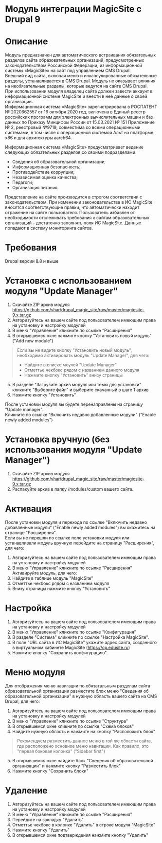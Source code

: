 Модуль интеграции MagicSite c Drupal 9
========================================

# Описание
Модуль предназначен для автоматического встраивания обязательных разделов сайта образовательных организаций, предусмотренных законодательством Российской Федерации, из информационной системы «MagicSite» на сайт под управлением CMS Drupal.  
Внешний вид сайта, включая меню и инкапсулированные обязательные разделы, устанавливается в CMS Drupal. Модуль не оказывает влияния на необязательные разделы, которые ведутся на сайте CMS Drupal.  
При использовании модуля владелец сайта должен завести аккаунт в информационной системе MagicSite и внести в неё данные о своей организации.  
Информационная система «MagicSite» зарегистрирована в РОСПАТЕНТ № 2020662557 от 16 октября 2020 год, включена в Единый реестр российских программ для электронных вычислительных машин и баз данных по Приказу Минцифры России от 15.03.2021 № 151 Приложение № 2, реестровый №9719, совместима со всеми операционными системами, в том числе с операционной системой Альт на платформе х86 и для архитектуры aarch64.  

Информационная система «MagicSite» предусматривает ведение следующих обязательных разделов со своими подразделами:
 * Сведения об образовательной организации;
 * Информационная безопасность;
 * Противодействие коррупции;
 * Независимая оценка качества;
 * Педагоги;
 * Организация питания.

Представление на сайте производится в строгом соответствии с законодательством. При изменении законодательства в ИС MagicSite вносятся соответствующие правки, что автоматически находит отражение на сайте пользователя. Пользователь избавлен от необходимости отслеживать требования к сайтам образовательных организаций – достаточно заполнять поля ИС MagicSite. Данные попадают в систему мониторинга сайтов.

# Требования
Drupal версии 8.8 и выше  

# Установка с использованием модуля "Update Manager"
1. Скачайте ZIP архив модуля https://github.com/vhar/drupal_magic_site/raw/master/magicsite-9.x.tar.gz
2. Авторизуйтесь на вашем сайте под пользователем имеющим права на установку и настройку модулей
3. В меню "Управление" кликните по ссылке "Расширения"
4. В открывшемся окне нажмите кнопку "Установить новый модуль" ("Add new module")
  >Если вы не видите кнопку "Установить новый модуль", необходимо активировать модуль "Update Manager", для чего:
  >* Найдите в списке моулей "Update Manager"
  >* Отметтье чекбокс рядом с названием данного модуля
  >* Hажмите кнопку "Установить" внизу страницы
5. В разделе "Загрузите архив модуля или темы для установки" кликните "Выберите файл" и выберите скачанный в шаге 1 архив
6. Нажмите кнопку "Установить"

После установки модуля вы будете перенаправлены на страницу "Update manager".  
Кликните по ссылке "Включить недавно добавленные модули" ("Enable newly added modules")

# Установка вручную (без использования модуля "Update Manager")
1. Скачайте ZIP архив модуля https://github.com/vhar/drupal_magic_site/raw/master/magicsite-9.x.tar.gz
2. Распакуйте архив в папку /modules/custom вашего сайта.

# Активация
После установки модуля и перехода по ссылке "Включить недавно добавленные модули" ("Enable newly added modules") вы окажитесь на странице "Расширения".  
Если вы не перешли по ссылке поле установки модуля или устанавливали модуль вручную перейдите на страницу "Расширения", для чего:
1. Авторизуйтесь на вашем сайте под пользователем имеющим права на установку и настройку модулей  
2. В меню "Управление" кликните по ссылке "Расширения"
Активируйте модуль, для чего:
1. Найдите в таблице модуль "MagicSite"
2. Отметтье чекбокс рядом с названием модуля
3. Внизу страницы нажмите кнопку "Установить"

# Настройка
1. Авторизуйтесь на вашем сайте под пользователем имеющим права на установку и настройку модулей  
2. В меню "Управление" кликните по ссылке "Конфигурация"
3. В разделе "Система" кликните по ссылке "Настройка MagicSite".
4. В поле "URL сайта в ИС MagicSite" укажите адрес сайта, созданного в виртуальном кабинете MagicSite (https://cp.edusite.ru)  
5. Нажмите кнопку "Сохранить конфигурацию".

# Меню модуля
Для отображения меню навигации по обязатальным разделам сайта образовательной организации разместите блок меню "Сведения об образовательной организации" в нужную область вашего сайта на CMS Drupal, для чего:
1. Авторизуйтесь на вашем сайте под пользователем имеющим права на установку и настройку модулей
2. В меню "Управление" кликните по ссылке "Структура"
3. В открывшемся окне кликните по ссылке "Схема блоков"
4. Найдите нужную область и нажмите на кнопку "Расположить блок"
  >Рекомендуем разместить данное меню в той же области сайта, где расположено основное меню навигации.
  >Как правило, это "первая боковая колонка" ("Sidebar first")
5. В открывшемся окне найдите блок "Сведения об образовательной организации" и нажмите кнопку "Разместить блок"
6. Нажмите кнопку "Сохранить блоки"

# Удаление
1. Авторизуйтесь на вашем сайте под пользователем имеющим права на установку и настройку модулей  
2. В меню "Управление" кликните по ссылке "Расширения"
3. Перейдите на закладку "Удалить"
6. Отметтье чекбокс в колонке "Удалить" в строке модуля "MagicSite"
7. Нажмите кнопку "Удалить"
8. В открывшемся окне подтверждения нажмите кнопку "Удалить"
